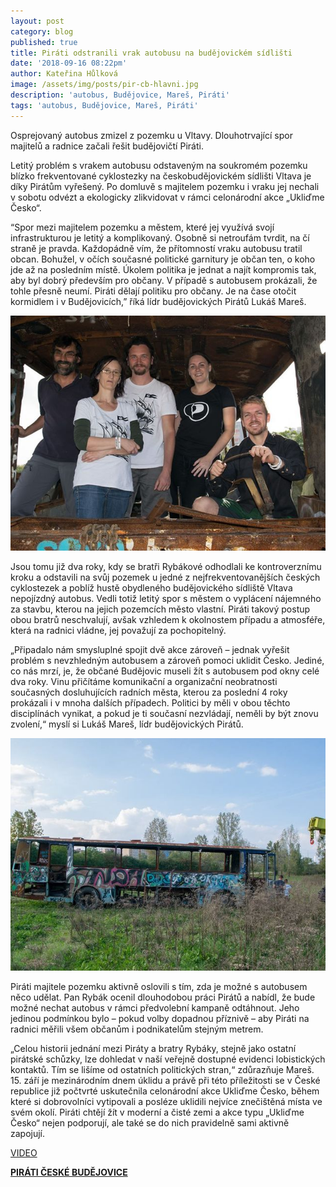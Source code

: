 ```yaml
---
layout: post
category: blog
published: true
title: Piráti odstranili vrak autobusu na budějovickém sídlišti
date: '2018-09-16 08:22pm'
author: Kateřina Hůlková
image: /assets/img/posts/pir-cb-hlavni.jpg
description: 'autobus, Budějovice, Mareš, Piráti'
tags: 'autobus, Budějovice, Mareš, Piráti'
---
```

Osprejovaný autobus zmizel z pozemku u Vltavy. Dlouhotrvající spor majitelů a radnice začali řešit budějovičtí Piráti.

Letitý problém s vrakem autobusu odstaveným na soukromém pozemku blízko frekventované cyklostezky na českobudějovickém sídlišti Vltava je díky Pirátům vyřešený. Po domluvě s majitelem pozemku i vraku jej nechali v sobotu odvézt a ekologicky zlikvidovat v rámci celonárodní akce „Ukliďme Česko“.

“Spor mezi majitelem pozemku a městem, které jej využívá svojí infrastrukturou je letitý a komplikovaný. Osobně si netroufám tvrdit, na čí straně je pravda. Každopádně vím, že přítomností vraku autobusu tratil obcan. Bohužel, v očích současné politické garnitury je občan ten, o koho jde až na posledním místě. Úkolem politika je jednat a najít kompromis tak, aby byl dobrý především pro občany. V případě s autobusem prokázali, že tohle přesně neumí. Piráti dělají politiku pro občany. Je na čase otočit kormidlem i v Budějovicích,” říká lídr budějovických Pirátů Lukáš Mareš.

![null](/assets/img/posts/pir-cb-1.jpg)

Jsou tomu již dva roky, kdy se bratři Rybákové odhodlali ke kontroverznímu kroku a odstavili na svůj pozemek u jedné z nejfrekventovanějších českých cyklostezek a poblíž hustě obydleného budějovického sídliště Vltava nepojízdný autobus. Vedli totiž letitý spor s městem o vyplácení nájemného za stavbu, kterou na jejich pozemcích město vlastní. Piráti takový postup obou bratrů neschvalují, avšak vzhledem k okolnostem případu a atmosféře, která na radnici vládne, jej považují za pochopitelný. 

„Připadalo nám smysluplné spojit dvě akce zároveň – jednak vyřešit problém s nevzhledným autobusem a zároveň pomoci uklidit Česko. Jediné, co nás mrzí, je, že občané Budějovic museli žít s autobusem pod okny celé dva roky. Vinu přičítáme komunikační a organizační neobratnosti současných dosluhujících radních města, kterou za poslední 4 roky prokázali i v mnoha dalších případech. Politici by měli v obou těchto disciplínách vynikat, a pokud je ti současní nezvládají, neměli by být znovu zvolení,“ myslí si Lukáš Mareš, lídr budějovických Pirátů. 

![Dlouho odstavený vrak autobusu, který hyzdil okolí cyklostezky je už minulostí.](/assets/img/posts/pir-cb-2.jpg)

Piráti majitele pozemku aktivně oslovili s tím, zda je možné s autobusem něco udělat. Pan Rybák ocenil dlouhodobou práci Pirátů a nabídl, že bude možné nechat autobus v rámci předvolební kampaně odtáhnout. Jeho jedinou podmínkou bylo – pokud volby dopadnou příznivě – aby Piráti na radnici měřili všem občanům i podnikatelům stejným metrem.

„Celou historii jednání mezi Piráty a bratry Rybáky, stejně jako ostatní pirátské schůzky, lze dohledat v naší veřejně dostupné evidenci lobistických kontaktů. Tím se lišíme od ostatních politických stran,“ zdůrazňuje Mareš.  15. září je mezinárodním dnem úklidu a právě při této příležitosti se v České republice již počtvrté uskutečnila celonárodní akce Ukliďme Česko, během které si dobrovolníci vytipovali a posléze uklidili nejvíce znečištěná místa ve svém okolí. Piráti chtějí žít v moderní a čisté zemi a akce typu „Ukliďme Česko“ nejen podporují, ale také se do nich pravidelně sami aktivně zapojují.

[VIDEO](https://www.facebook.com/budejckadrbna/videos/547159245740489/)



[**PIRÁTI ČESKÉ BUDĚJOVICE**](https://cb.pirati.cz/)
